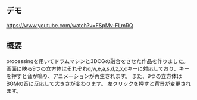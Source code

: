 ## デモ
https://www.youtube.com/watch?v=FSpMv-FLmRQ

## 概要
processingを用いてドラムマシンと3DCGの融合をさせた作品を作りました。
画面に映る9つの立方体はそれぞれq,w,e,a,s,d,z,x,cキーに対応しており、キーを押すと音が鳴り、アニメーションが再生されます。
また、9つの立方体はBGMの音に反応して大きさが変わります。
左クリックを押すと背景が変更されます。
